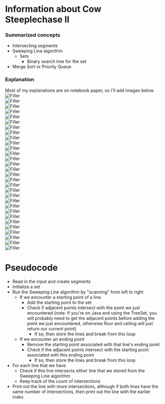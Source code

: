 # Information about Cow Steeplechase II
### Summarized concepts
  - Intersecting segments
  - Sweeping Line algorithm
      - Sets
          - Binary search tree for the set
  - Merge Sort or Priority Queue

### Explanation
Most of my explanations are on notebook paper, so I'll add images below.  
![Filler](https://github.com/TurtleCamera/USACO-TurtleCamera/blob/main/CSE%20199%20Workspace/images/Steeplechase_17.jpg)  
![Filler](https://github.com/TurtleCamera/USACO-TurtleCamera/blob/main/CSE%20199%20Workspace/images/Steeplechase_18.jpg)  
![Filler](https://github.com/TurtleCamera/USACO-TurtleCamera/blob/main/CSE%20199%20Workspace/images/Steeplechase_19.jpg)  
![Filler](https://github.com/TurtleCamera/USACO-TurtleCamera/blob/main/CSE%20199%20Workspace/images/Steeplechase_20.jpg)  
![Filler](https://github.com/TurtleCamera/USACO-TurtleCamera/blob/main/CSE%20199%20Workspace/images/Steeplechase_21.jpg)  
![Filler](https://github.com/TurtleCamera/USACO-TurtleCamera/blob/main/CSE%20199%20Workspace/images/Steeplechase_22.jpg)  
![Filler](https://github.com/TurtleCamera/USACO-TurtleCamera/blob/main/CSE%20199%20Workspace/images/Steeplechase_23.jpg)  
![Filler](https://github.com/TurtleCamera/USACO-TurtleCamera/blob/main/CSE%20199%20Workspace/images/Steeplechase_1.png)  
![Filler](https://github.com/TurtleCamera/USACO-TurtleCamera/blob/main/CSE%20199%20Workspace/images/Steeplechase_2.png)  
![Filler](https://github.com/TurtleCamera/USACO-TurtleCamera/blob/main/CSE%20199%20Workspace/images/Steeplechase_3.png)  
![Filler](https://github.com/TurtleCamera/USACO-TurtleCamera/blob/main/CSE%20199%20Workspace/images/Steeplechase_4.png)  
![Filler](https://github.com/TurtleCamera/USACO-TurtleCamera/blob/main/CSE%20199%20Workspace/images/Steeplechase_5.png)  
![Filler](https://github.com/TurtleCamera/USACO-TurtleCamera/blob/main/CSE%20199%20Workspace/images/Steeplechase_6.png)  
![Filler](https://github.com/TurtleCamera/USACO-TurtleCamera/blob/main/CSE%20199%20Workspace/images/Steeplechase_7.png)  
![Filler](https://github.com/TurtleCamera/USACO-TurtleCamera/blob/main/CSE%20199%20Workspace/images/Steeplechase_8.png)  
![Filler](https://github.com/TurtleCamera/USACO-TurtleCamera/blob/main/CSE%20199%20Workspace/images/Steeplechase_9.png)  
![Filler](https://github.com/TurtleCamera/USACO-TurtleCamera/blob/main/CSE%20199%20Workspace/images/Steeplechase_10.png)  
![Filler](https://github.com/TurtleCamera/USACO-TurtleCamera/blob/main/CSE%20199%20Workspace/images/Steeplechase_11.png)  
![Filler](https://github.com/TurtleCamera/USACO-TurtleCamera/blob/main/CSE%20199%20Workspace/images/Steeplechase_12.png)  
![Filler](https://github.com/TurtleCamera/USACO-TurtleCamera/blob/main/CSE%20199%20Workspace/images/Steeplechase_13.png)  
![Filler](https://github.com/TurtleCamera/USACO-TurtleCamera/blob/main/CSE%20199%20Workspace/images/Steeplechase_14.png)  
![Filler](https://github.com/TurtleCamera/USACO-TurtleCamera/blob/main/CSE%20199%20Workspace/images/Steeplechase_15.png)  
![Filler](https://github.com/TurtleCamera/USACO-TurtleCamera/blob/main/CSE%20199%20Workspace/images/Steeplechase_16.png)  
![Filler](https://github.com/TurtleCamera/USACO-TurtleCamera/blob/main/CSE%20199%20Workspace/images/Steeplechase_24.jpg)  
![Filler](https://github.com/TurtleCamera/USACO-TurtleCamera/blob/main/CSE%20199%20Workspace/images/Steeplechase_25.jpg)  
![Filler](https://github.com/TurtleCamera/USACO-TurtleCamera/blob/main/CSE%20199%20Workspace/images/Steeplechase_26.jpg)  
![Filler](https://github.com/TurtleCamera/USACO-TurtleCamera/blob/main/CSE%20199%20Workspace/images/Steeplechase_27.jpg)  
![Filler](https://github.com/TurtleCamera/USACO-TurtleCamera/blob/main/CSE%20199%20Workspace/images/Steeplechase_28.jpg)  
![Filler](https://github.com/TurtleCamera/USACO-TurtleCamera/blob/main/CSE%20199%20Workspace/images/Steeplechase_29.jpg)  
![Filler](https://github.com/TurtleCamera/USACO-TurtleCamera/blob/main/CSE%20199%20Workspace/images/Steeplechase_30.jpg)  

# Pseudocode  
  - Read in the input and create segments
  - Initialize a set
  - Run the Sweeping Line algorithm by "scanning" from left to right
      - If we encounter a starting point of a line
          - Add the starting point to the set
          - Check if adjacent points intersect with the point we just encountered (note: if you're on Java and using the TreeSet, you will probably need to get the adjacent points before adding the point we just encountered, otherwise floor and ceiling will just return our current point)
              - If so, then store the lines and break from this loop
      - If we encounter an ending point
          - Remove the starting point associated with that line's ending point
          - Check if the adjacent points intersect with the starting point associated with this ending point
              - If so, then store the lines and break from this loop
  - For each line that we have
      - Check if this line intersects either line that we stored from the Sweeping Line algorithm
      - Keep track of the count of intersections
  - Print out the line with more intersections, although if both lines have the same number of intersections, then print out the line with the earlier index
